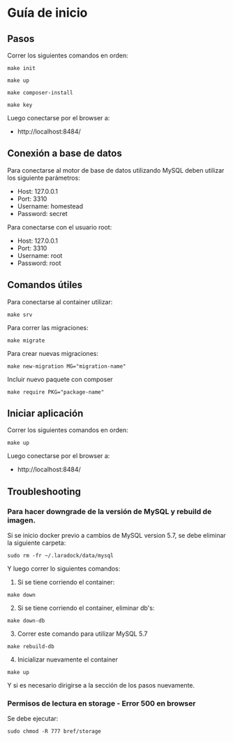 # Guía de inicio

## Pasos

Correr los siguientes comandos en orden:

```
make init
```

```
make up
```

```
make composer-install
```

```
make key
```

Luego conectarse por el browser a:

- http://localhost:8484/

## Conexión a base de datos

Para conectarse al motor de base de datos utilizando MySQL deben utilizar los siguiente parámetros:

- Host: 127.0.0.1
- Port: 3310
- Username: homestead
- Password: secret

Para conectarse con el usuario root:

- Host: 127.0.0.1
- Port: 3310
- Username: root
- Password: root

## Comandos útiles

Para conectarse al container utilizar:

```
make srv
```

Para correr las migraciones:

```
make migrate
```

Para crear nuevas migraciones:

```
make new-migration MG="migration-name"
```


Incluir nuevo paquete con composer

```
make require PKG="package-name"
```

## Iniciar aplicación

Correr los siguientes comandos en orden:

```
make up
```

Luego conectarse por el browser a:

- http://localhost:8484/


## Troubleshooting

### Para hacer downgrade de la versión de MySQL y rebuild de imagen.

Si se inicio docker previo a cambios de MySQL version 5.7, se debe eliminar la siguiente carpeta:

```
sudo rm -fr ~/.laradock/data/mysql
```

Y luego correr lo siguientes comandos:

1. Si se tiene corriendo el container:
```
make down
```

2. Si se tiene corriendo el container, eliminar db's:
```
make down-db
```

3. Correr este comando para utilizar MySQL 5.7
```
make rebuild-db
```

4. Inicializar nuevamente el container
```
make up
```

Y si es necesario dirigirse a la sección de los pasos nuevamente.

### Permisos de lectura en storage - Error 500 en browser

Se debe ejecutar:

```
sudo chmod -R 777 bref/storage
```
